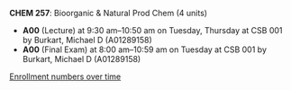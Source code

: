 **CHEM 257**: Bioorganic & Natural Prod Chem (4 units)

- **A00** (Lecture) at 9:30 am–10:50 am on Tuesday, Thursday at CSB 001 by Burkart, Michael D (A01289158)
- **A00** (Final Exam) at 8:00 am–10:59 am on Tuesday at CSB 001 by Burkart, Michael D (A01289158)

[Enrollment numbers over time](./CHEM257.tsv)
